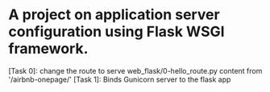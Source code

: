 # A project on application server configuration using Flask WSGI framework.
[Task 0]: change the route to serve web_flask/0-hello_route.py content from '/airbnb-onepage/' 
[Task 1]: Binds Gunicorn server to the flask app
